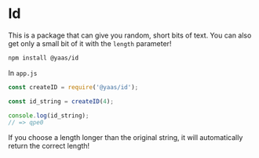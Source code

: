 # Id

This is a package that can give you random, short bits of text. You can also get only a small bit of it with the `length` parameter!

```sh
npm install @yaas/id
```

In `app.js`
```js
const createID = require('@yaas/id');

const id_string = createID(4);

console.log(id_string);
// => qpe0
```
If you choose a length longer than the original string, it will automatically return the correct length!